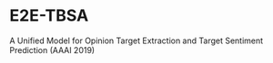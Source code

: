 # E2E-TBSA
A Unified Model for Opinion Target Extraction and Target Sentiment Prediction (AAAI 2019)
